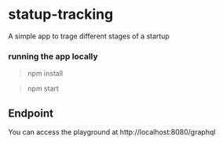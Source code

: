 # statup-tracking

A simple app to trage different stages of a startup

### running the app locally

> npm install

> npm start

## Endpoint

You can access the playground at http://localhost:8080/graphql
